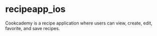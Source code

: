# recipeapp_ios
Cookcademy is a recipe application where users can view, create, edit, favorite, and save recipes.
